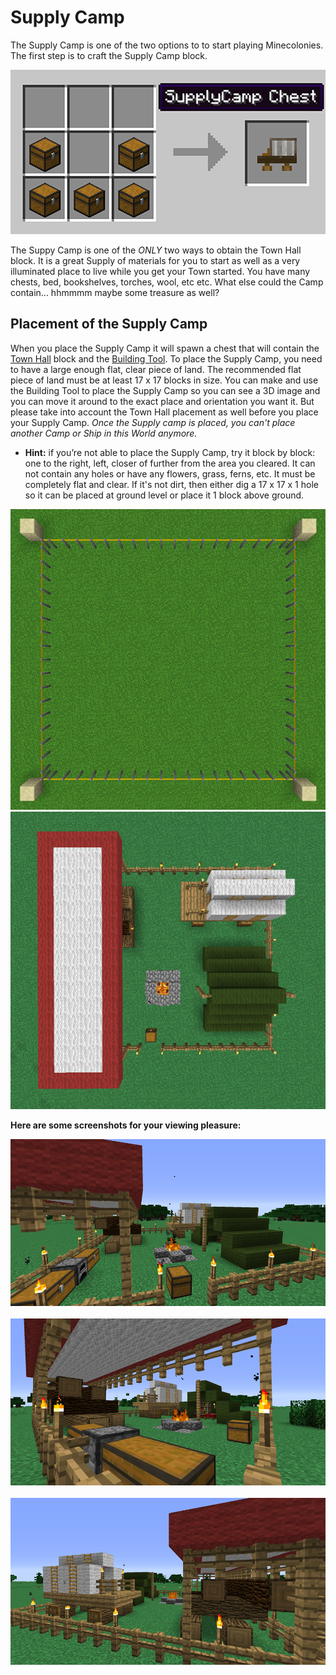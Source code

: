 # Supply Camp

The Supply Camp is one of the two options to to start playing Minecolonies. The first step is to craft the Supply Camp block. 

<p style="text-align:center;"><img src="../../assets/images/Buildings/camp_recipe.png" alt="Supply Camp Recipe"></p>

The Suppy Camp is one of the *ONLY* two ways to obtain the Town Hall block. It is a great Supply of materials for you to start as well as a very illuminated place to live while you get your Town started. You have many chests, bed, bookshelves, torches, wool, etc etc. What else could the Camp contain... hhmmmm maybe some treasure as well? 

## Placement of the Supply Camp

When you place the Supply Camp it will spawn a chest that will contain the [Town Hall](../buildings/townhall) block and the [Building Tool](../items/buildingtool). To place the Supply Camp, you need to have a large enough flat, clear piece of land. The recommended flat piece of land must be at least 17 x 17 blocks in size. You can make and use the Building Tool to place the Supply Camp so you can see a 3D image and you can move it around to the exact place and orientation you want it. But please take into account the Town Hall placement as well before you place your Supply Camp. *Once the Supply camp is placed, you can't place another Camp or Ship in this World anymore.*

- **Hint:** if you’re not able to place the Supply Camp, try it block by block: one to the right, left, closer of further from the area you cleared. It can not contain any holes or have any flowers, grass, ferns, etc. It must be completely flat and clear. If it's not dirt, then either dig a 17 x 17 x 1 hole so it can be placed at ground level or place it 1 block above ground.

<p style="text-align:center;"><img src="../../assets/images/Buildings/Camp2.png" alt="Supply Camp Area">       <img src="../../assets/images/Buildings/Camp1.png" alt="Supply Camp Top"></p>

**Here are some screenshots for your viewing pleasure:**

<p style="text-align:center;"><img src="../../assets/images/Buildings/Camp4.png" alt="Supply Camp"><br><br>
<img src="../../assets/images/Buildings/Camp5.png" alt="Supply Camp"><br><br>
<img src="../../assets/images/Buildings/Camp6.png" alt="Supply Camp"></p>
